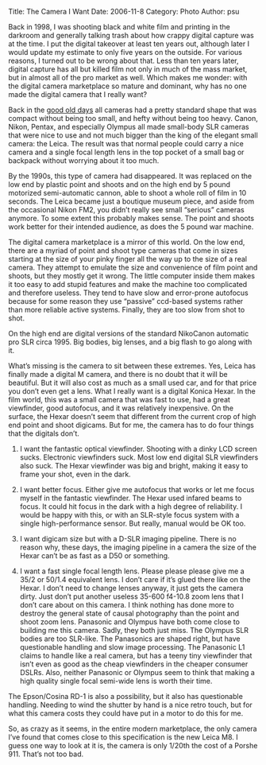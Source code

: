 Title: The Camera I Want
Date: 2006-11-8
Category: Photo
Author: psu

Back in 1998, I was shooting black and white film and printing in the darkroom and generally talking trash about how crappy digital capture was at the time. I put the digital takeover at least ten years out, although later I would update my estimate to only five years on the outside. For various reasons, I turned out to be wrong about that. Less than ten years later, digital capture has all but killed film not only in much of the mass market, but in almost all of the pro market as well. Which makes me wonder: with the digital camera marketplace so mature and dominant, why has no one made the digital camera that I really want?

Back in the <a href="http://mutable-states.com/false-nostalgia.html">good old days</a> all cameras had a pretty standard shape that was compact without being too small, and hefty without being too heavy. Canon, Nikon, Pentax, and especially Olympus all made small-body SLR cameras that were nice to use and not much bigger than the king of the elegant small camera: the Leica. The result was that normal people could carry a nice camera and a single focal length lens in the top pocket of a small bag or backpack without worrying about it too much.

By the 1990s, this type of camera had disappeared. It was replaced on the low end by plastic point and shoots and on the high end by 5 pound motorized semi-automatic cannon, able to shoot a whole roll of film in 10 seconds. The Leica became just a boutique museum piece, and aside from the occasional Nikon FM2, you didn’t really see small “serious” cameras anymore. To some extent this probably makes sense. The point and shoots work better for their intended audience, as does the 5 pound war machine.

The digital camera marketplace is a mirror of this world. On the low end, there are a myriad of point and shoot type cameras that come in sizes starting at the size of your pinky finger all the way up to the size of a real camera. They attempt to emulate the size and convenience of film point and shoots, but they mostly get it wrong. The little computer inside them makes it too easy to add stupid features and make the machine too complicated and therefore useless. They tend to have slow and error-prone autofocus because for some reason they use “passive” ccd-based systems rather than more reliable active systems. Finally, they are too slow from shot to shot.

On the high end are digital versions of the standard NikoCanon automatic pro SLR circa 1995. Big bodies, big lenses, and a big flash to go along with it.

What’s missing is the camera to sit between these extremes. Yes, Leica has finally made a digital M camera, and there is no doubt that it will be beautiful. But it will also cost as much as a small used car, and for that price you don’t even get a lens.
What I really want is a digital Konica Hexar. In the film world, this was a small camera that was fast to use, had a great viewfinder, good autofocus, and it was relatively inexpensive. On the surface, the Hexar doesn’t seem that different from the current crop of high end point and shoot digicams. But for me, the camera has to do four things that the digitals don’t.

1. I want the fantastic optical viewfinder. Shooting with a dinky LCD screen sucks. Electronic viewfinders suck. Most low end digital SLR viewfinders also suck. The Hexar viewfinder was big and bright, making it easy to frame your shot, even in the dark.

2. I want better focus. Either give me autofocus that works or let me focus myself in the fantastic viewfinder. The Hexar used infared beams to focus. It could hit focus in the dark with a high degree of reliability. I would be happy with this, or with an SLR-style focus system with a single high-performance sensor. But really, manual would be OK too.

3. I want digicam size but with a D-SLR imaging pipeline. There is no reason why, these days, the imaging pipeline in a camera the size of the Hexar can’t be as fast as a D50 or something.

4. I want a fast single focal length lens. Please please please give me a 35/2 or 50/1.4 equivalent lens. I don’t care if it’s glued there like on the Hexar. I don’t need to change lenses anyway, it just gets the camera dirty. Just don’t put another useless 35-600 f4-10.8 zoom lens that I don’t care about on this camera. I think nothing has done more to destroy the general state of causal photography than the point and shoot zoom lens.
Panasonic and Olympus have both come close to building me this camera. Sadly, they both just miss. The Olympus SLR bodies are too SLR-like. The Panasonics are shaped right, but have questionable handling and slow image processing. The Panasonic L1 claims to handle like a real camera, but has a teeny tiny viewfinder that isn’t even as good as the cheap viewfinders in the cheaper consumer DSLRs. Also, neither Panasonic or Olympus seem to think that making a high quality single focal semi-wide lens is worth their time.

The Epson/Cosina RD-1 is also a possibility, but it also has questionable handling. Needing to wind the shutter by hand is a nice retro touch, but for what this camera costs they could have put in a motor to do this for me.

So, as crazy as it seems, in the entire modern marketplace, the only camera I’ve found that comes close to this specification is the new Leica M8. I guess one way to look at it is, the camera is only 1/20th the cost of a Porshe 911. That’s not too bad.